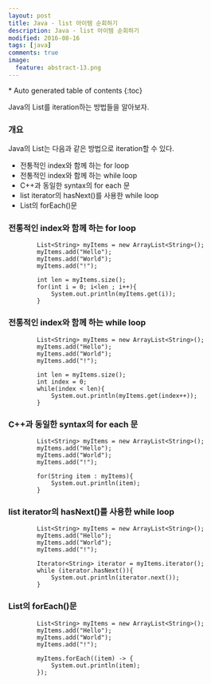 ```yaml
---
layout: post
title: Java - list 아이템 순회하기
description: Java - list 아이템 순회하기
modified: 2016-08-16
tags: [java]
comments: true
image:
  feature: abstract-13.png
---
```


<section id="table-of-contents" class="toc">
<div id="drawer" markdown="1">
*  Auto generated table of contents
{:toc}
</div>
</section><!-- /#table-of-contents -->

Java의 List를 iteration하는 방법들을 알아보자. 

### 개요

Java의 List는 다음과 같은 방법으로 iteration할 수 있다. 

- 전통적인 index와 함께 하는 for loop
- 전통적인 index와 함께 하는 while loop 
- C++과 동일한 syntax의 for each 문 
- list iterator의 hasNext()를 사용한 while loop
- List의 forEach()문

### 전통적인 index와 함께 하는 for loop

```
        List<String> myItems = new ArrayList<String>();
        myItems.add("Hello");
        myItems.add("World");
        myItems.add("!");

        int len = myItems.size();
        for(int i = 0; i<len ; i++){
            System.out.println(myItems.get(i));
        }
```

### 전통적인 index와 함께 하는 while loop 

```
        List<String> myItems = new ArrayList<String>();
        myItems.add("Hello");
        myItems.add("World");
        myItems.add("!");

        int len = myItems.size();
        int index = 0;
        while(index < len){
            System.out.println(myItems.get(index++));
        }
```

### C++과 동일한 syntax의 for each 문 

```
        List<String> myItems = new ArrayList<String>();
        myItems.add("Hello");
        myItems.add("World");
        myItems.add("!");

        for(String item : myItems){
            System.out.println(item);
        }
```

### list iterator의 hasNext()를 사용한 while loop

```
        List<String> myItems = new ArrayList<String>();
        myItems.add("Hello");
        myItems.add("World");
        myItems.add("!");

        Iterator<String> iterator = myItems.iterator();
        while (iterator.hasNext()){
            System.out.println(iterator.next());
        }
```

### List의 forEach()문

```
        List<String> myItems = new ArrayList<String>();
        myItems.add("Hello");
        myItems.add("World");
        myItems.add("!");

        myItems.forEach((item) -> {
            System.out.println(item);
        });
```
